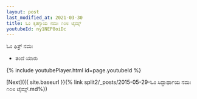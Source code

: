 ```yaml
---
layout: post
last_modified_at: 2021-03-30
title: ಓಂ ಕೃತಗ್ಯಾಯ ನಮಃ ೧೦೮ ಟೈಮ್ಸ್
youtubeId: ny1NEP8oiDc
---
```

 
 
 ಓಂ ಫಿತ್ರ್ ನಮಃ  
 
 -  ತಂದೆ ಯಾರು 
 
  
 
  
 
 
 
 
 
 


{% include youtubePlayer.html id=page.youtubeId %}
 
[Next]({{ site.baseurl }}{% link  split2/_posts/2015-05-29-ಓಂ ಸಿದ್ಧಾರ್ಥಾಯ ನಮಃ ೧೦೮ ಟೈಮ್ಸ್.md%})
 
